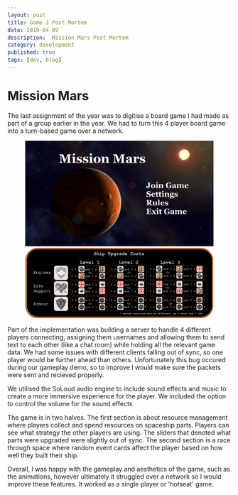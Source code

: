 ```yaml
---
layout: post
title: Game 3 Post Mortem
date: 2019-04-09
description:  Mission Mars Post Mortem
category: development
published: true
tags: [dev, blog]
---
```


# <b> Mission Mars </b>

The last assignment of the year was to digitise a board game I had made as part of a group earlier in the year.
We had to turn this 4 player board game into a turn-based game over a network.
<figure>
    <img src="../assets/img/MainMenu.png">
    <img src="../assets/img/shipcosts.png">
   </figure>


Part of the implementation was building a server to handle 4 different players connecting, assigning them usernames and allowing them to send text to each other (like a chat room) while holding all the relevant game data. 
We had some issues with different clients falling out of sync, so one player would be further ahead than others. 
Unfortunately this bug occured during our gameplay demo, so to improve I would make sure the packets were sent and recieved properly.

We utilised the SoLoud audio engine to include sound effects and music to create a more immersive experience for the player.
We included the option to control the volume for the sound effects.

The game is in two halves. The first section is about resource management where players collect and spend resources on spaceship parts. Players can see what strategy the other players are using. The sliders that denoted what parts were upgraded were slightly out of sync.
The second section is a race through space where random event cards affect the player based on how well they built their ship.

Overall, I was happy with the gameplay and aesthetics of the game, such as the animations, however ultimately it struggled over a network so I would improve these features.
It worked as a single player or 'hotseat' game. 




